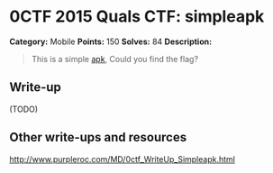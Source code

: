 # 0CTF 2015 Quals CTF: simpleapk

**Category:** Mobile
**Points:** 150
**Solves:** 84
**Description:** 

> This is a simple [apk](simple.apk), Could you find the flag?

## Write-up

(TODO)

## Other write-ups and resources

http://www.purpleroc.com/MD/0ctf_WriteUp_Simpleapk.html
